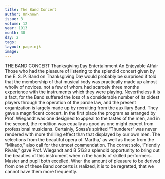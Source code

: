 ```yaml
---
title: The Band Concert
author: Unknown
issue: 3
volume: 12
year: 1913
month: 38
day: 2
tags:
layout: page.njk
image:
---
```

THE BAND CONCERT    Thanksgiving Day Entertainment    An Enjoyable Affair    Those who had the pleasure of listening to the splendid concert given by the E. S. P. Band on Thanksgiving Day would probably be surprised if told that the membership of that musical body was practically made up almost wholly of novices, not a few of whom, had scarcely three months experience with the instruments which they were playing. Nevertheless it is a fact, for the Band suffered the loss of a considerable number of its oldest players through the operation of the parole law, and the present organization is largely made up by recruiting from the auxiliary Band.    They gave a magnificent concert. In the first place the program as arranged by Prof. Wiegandt was one designed to appeal to the tastes of the men, and in the second, the rendition was equally as good as one might expect from professional musicians. Certainly, Sousa’s spirited “Thunderer” was never rendered with more thrilling effect than that displayed by our own men. The selections from the beautiful opera of ‘Martha,’ as well as those from the “Mikado,” also call for the utmost commendation. The cornet solo, ‘Friendly Rivals,” gave Prof. Wiegandt and B 5163 a splendid opportunity to bring out the beauties of this instrument when in the hands of skilled performers. Master and pupil both excelled. When the amount of pleasure to be derived from one of these Band concerts is realized, it is to be regretted, that we cannot have them more frequently. 

